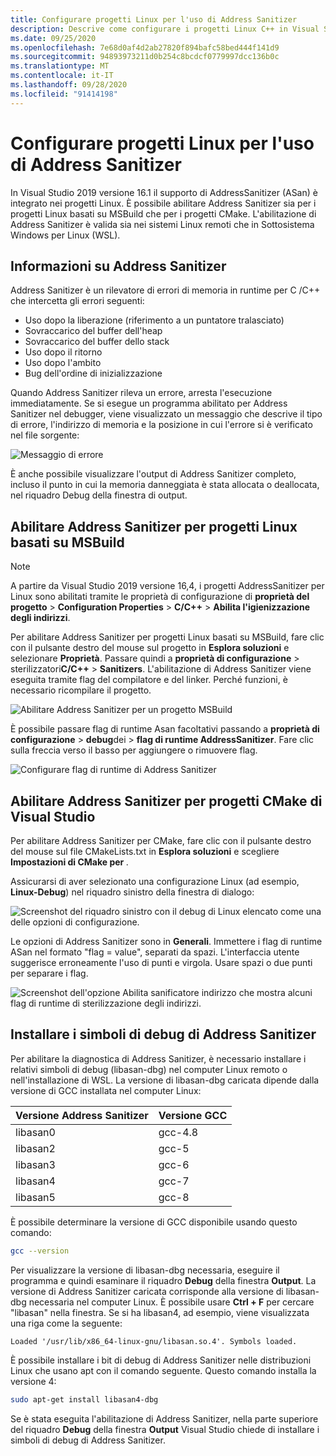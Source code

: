 ```yaml
---
title: Configurare progetti Linux per l'uso di Address Sanitizer
description: Descrive come configurare i progetti Linux C++ in Visual Studio per l'uso di Address Sanitizer.
ms.date: 09/25/2020
ms.openlocfilehash: 7e68d0af4d2ab27820f894bafc58bed444f141d9
ms.sourcegitcommit: 94893973211d0b254c8bcdcf0779997dcc136b0c
ms.translationtype: MT
ms.contentlocale: it-IT
ms.lasthandoff: 09/28/2020
ms.locfileid: "91414198"
---
```

# <a name="configure-linux-projects-to-use-address-sanitizer"></a>Configurare progetti Linux per l'uso di Address Sanitizer

In Visual Studio 2019 versione 16.1 il supporto di AddressSanitizer (ASan) è integrato nei progetti Linux. È possibile abilitare Address Sanitizer sia per i progetti Linux basati su MSBuild che per i progetti CMake. L'abilitazione di Address Sanitizer è valida sia nei sistemi Linux remoti che in Sottosistema Windows per Linux (WSL).

## <a name="about-asan"></a>Informazioni su Address Sanitizer

Address Sanitizer è un rilevatore di errori di memoria in runtime per C /C++ che intercetta gli errori seguenti:

- Uso dopo la liberazione (riferimento a un puntatore tralasciato)
- Sovraccarico del buffer dell'heap
- Sovraccarico del buffer dello stack
- Uso dopo il ritorno
- Uso dopo l'ambito
- Bug dell'ordine di inizializzazione

Quando Address Sanitizer rileva un errore, arresta l'esecuzione immediatamente. Se si esegue un programma abilitato per Address Sanitizer nel debugger, viene visualizzato un messaggio che descrive il tipo di errore, l'indirizzo di memoria e la posizione in cui l'errore si è verificato nel file sorgente:

   ![Messaggio di errore](media/asan-error.png)

È anche possibile visualizzare l'output di Address Sanitizer completo, incluso il punto in cui la memoria danneggiata è stata allocata o deallocata, nel riquadro Debug della finestra di output.

## <a name="enable-asan-for-msbuild-based-linux-projects"></a>Abilitare Address Sanitizer per progetti Linux basati su MSBuild

> [!NOTE]
> A partire da Visual Studio 2019 versione 16,4, i progetti AddressSanitizer per Linux sono abilitati tramite le proprietà di configurazione di **proprietà del progetto**  >  **Configuration Properties**  >  **C/C++**  >  **Abilita l'igienizzazione degli indirizzi**.

Per abilitare Address Sanitizer per progetti Linux basati su MSBuild, fare clic con il pulsante destro del mouse sul progetto in **Esplora soluzioni** e selezionare **Proprietà**. Passare quindi a **proprietà di configurazione**  >  sterilizzatori**C/C++**  >  **Sanitizers**. L'abilitazione di Address Sanitizer viene eseguita tramite flag del compilatore e del linker. Perché funzioni, è necessario ricompilare il progetto.

![Abilitare Address Sanitizer per un progetto MSBuild](media/msbuild-asan-prop-page.png)

È possibile passare flag di runtime Asan facoltativi passando a **proprietà di configurazione**  >  **debug**dei  >  **flag di runtime AddressSanitizer**. Fare clic sulla freccia verso il basso per aggiungere o rimuovere flag.

![Configurare flag di runtime di Address Sanitizer](media/msbuild-asan-runtime-flags.png)

## <a name="enable-asan-for-visual-studio-cmake-projects"></a>Abilitare Address Sanitizer per progetti CMake di Visual Studio

Per abilitare Address Sanitizer per CMake, fare clic con il pulsante destro del mouse sul file CMakeLists.txt in **Esplora soluzioni** e scegliere **Impostazioni di CMake per <progetto>**.

Assicurarsi di aver selezionato una configurazione Linux (ad esempio, **Linux-Debug**) nel riquadro sinistro della finestra di dialogo:

![Screenshot del riquadro sinistro con il debug di Linux elencato come una delle opzioni di configurazione.](media/linux-debug-configuration.png)

Le opzioni di Address Sanitizer sono in **Generali**. Immettere i flag di runtime ASan nel formato "flag = value", separati da spazi. L'interfaccia utente suggerisce erroneamente l'uso di punti e virgola. Usare spazi o due punti per separare i flag.

![Screenshot dell'opzione Abilita sanificatore indirizzo che mostra alcuni flag di runtime di sterilizzazione degli indirizzi.](media/cmake-settings-asan-options.png)

## <a name="install-the-asan-debug-symbols"></a>Installare i simboli di debug di Address Sanitizer

Per abilitare la diagnostica di Address Sanitizer, è necessario installare i relativi simboli di debug (libasan-dbg) nel computer Linux remoto o nell'installazione di WSL. La versione di libasan-dbg caricata dipende dalla versione di GCC installata nel computer Linux:

|**Versione Address Sanitizer**|**Versione GCC**|
| --- | --- |
|libasan0|gcc-4.8|
|libasan2|gcc-5|
|libasan3|gcc-6|
|libasan4|gcc-7|
|libasan5|gcc-8|

È possibile determinare la versione di GCC disponibile usando questo comando:

```bash
gcc --version
```

Per visualizzare la versione di libasan-dbg necessaria, eseguire il programma e quindi esaminare il riquadro **Debug** della finestra **Output**. La versione di Address Sanitizer caricata corrisponde alla versione di libasan-dbg necessaria nel computer Linux. È possibile usare **Ctrl + F** per cercare "libasan" nella finestra. Se si ha libasan4, ad esempio, viene visualizzata una riga come la seguente:

```Output
Loaded '/usr/lib/x86_64-linux-gnu/libasan.so.4'. Symbols loaded.
```

È possibile installare i bit di debug di Address Sanitizer nelle distribuzioni Linux che usano apt con il comando seguente. Questo comando installa la versione 4:

```bash
sudo apt-get install libasan4-dbg
```

Se è stata eseguita l'abilitazione di Address Sanitizer, nella parte superiore del riquadro **Debug** della finestra **Output** Visual Studio chiede di installare i simboli di debug di Address Sanitizer.
